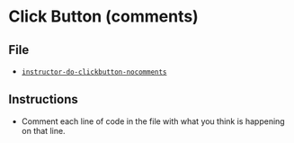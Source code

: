 # Click Button (comments)

## File

* [`instructor-do-clickbutton-nocomments`](Unsolved/instructor-do-clickbutton-nocomments.html)

## Instructions

* Comment each line of code in the file with what you think is happening on that line.
